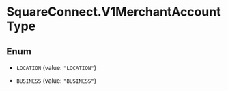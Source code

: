 # SquareConnect.V1MerchantAccountType

## Enum


* `LOCATION` (value: `"LOCATION"`)

* `BUSINESS` (value: `"BUSINESS"`)


